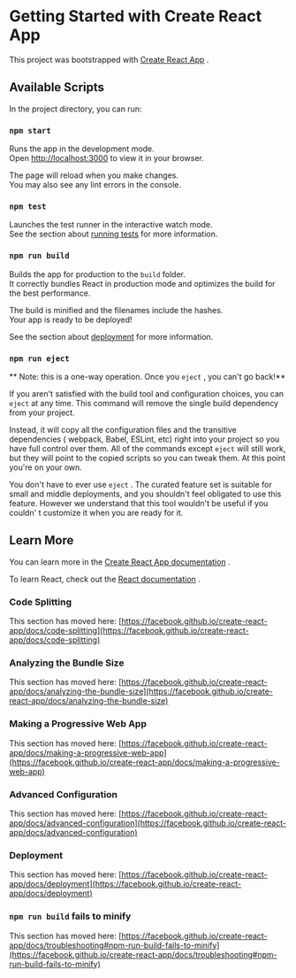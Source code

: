 # Getting Started with Create React App

This
project
was
bootstrapped
with [Create React App](https://github.com/facebook/create-react-app)
.

## Available Scripts

In
the
project
directory,
you
can
run:

### `npm start`

Runs
the
app
in
the
development
mode.\
Open [http://localhost:3000](http://localhost:3000)
to
view
it
in
your
browser.

The
page
will
reload
when
you
make
changes.\
You
may
also
see
any
lint
errors
in
the
console.

### `npm test`

Launches
the
test
runner
in
the
interactive
watch
mode.\
See
the
section
about [running tests](https://facebook.github.io/create-react-app/docs/running-tests)
for
more
information.

### `npm run build`

Builds
the
app
for
production
to
the `build`
folder.\
It
correctly
bundles
React
in
production
mode
and
optimizes
the
build
for
the
best
performance.

The
build
is
minified
and
the
filenames
include
the
hashes.\
Your
app
is
ready
to
be
deployed!

See
the
section
about [deployment](https://facebook.github.io/create-react-app/docs/deployment)
for
more
information.

### `npm run eject`

**
Note:
this
is
a
one-way
operation.
Once
you `eject`
,
you
can't
go
back!**

If
you
aren't
satisfied
with
the
build
tool
and
configuration
choices,
you
can `eject`
at
any
time.
This
command
will
remove
the
single
build
dependency
from
your
project.

Instead,
it
will
copy
all
the
configuration
files
and
the
transitive
dependencies (
webpack,
Babel,
ESLint,
etc)
right
into
your
project
so
you
have
full
control
over
them.
All
of
the
commands
except `eject`
will
still
work,
but
they
will
point
to
the
copied
scripts
so
you
can
tweak
them.
At
this
point
you're
on
your
own.

You
don't
have
to
ever
use `eject`
.
The
curated
feature
set
is
suitable
for
small
and
middle
deployments,
and
you
shouldn't
feel
obligated
to
use
this
feature.
However
we
understand
that
this
tool
wouldn't
be
useful
if
you
couldn'
t
customize
it
when
you
are
ready
for
it.

## Learn More

You
can
learn
more
in
the [Create React App documentation](https://facebook.github.io/create-react-app/docs/getting-started)
.

To
learn
React,
check
out
the [React documentation](https://reactjs.org/)
.

### Code Splitting

This
section
has
moved
here: [https://facebook.github.io/create-react-app/docs/code-splitting](https://facebook.github.io/create-react-app/docs/code-splitting)

### Analyzing the Bundle Size

This
section
has
moved
here: [https://facebook.github.io/create-react-app/docs/analyzing-the-bundle-size](https://facebook.github.io/create-react-app/docs/analyzing-the-bundle-size)

### Making a Progressive Web App

This
section
has
moved
here: [https://facebook.github.io/create-react-app/docs/making-a-progressive-web-app](https://facebook.github.io/create-react-app/docs/making-a-progressive-web-app)

### Advanced Configuration

This
section
has
moved
here: [https://facebook.github.io/create-react-app/docs/advanced-configuration](https://facebook.github.io/create-react-app/docs/advanced-configuration)

### Deployment

This
section
has
moved
here: [https://facebook.github.io/create-react-app/docs/deployment](https://facebook.github.io/create-react-app/docs/deployment)

### `npm run build` fails to minify

This
section
has
moved
here: [https://facebook.github.io/create-react-app/docs/troubleshooting#npm-run-build-fails-to-minify](https://facebook.github.io/create-react-app/docs/troubleshooting#npm-run-build-fails-to-minify)
